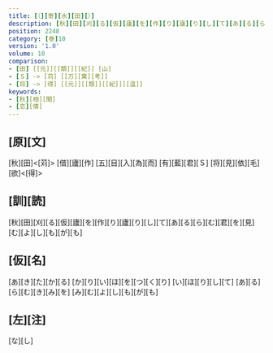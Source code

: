 ```yaml
---
title: [（][寄][水][田][）]
description: [秋][田][刈][る][仮][廬][を][作][り][廬][り][し][て][あ][る][ら][む][君][を][見][む][よ][し][も][が][も]
position: 2248
category: [巻]10
version: '1.0'
volume: 10
comparison:
- [田] [[元]][[類]][[紀]] [山]
- [Ｓ] -> [苅] [[万][葉][考]]
- [将] -> [得] [[元]][[類]][[紀]][[温]]
keywords:
- [秋][相][聞]
- [恋][情]
---
```


## [原][文]

[秋][田]<[苅]> [借][廬][作] [五][目][入][為][而] [有][藍][君][Ｓ] [将][見][依][毛][欲]<[得]>

## [訓][読]

[秋][田][刈][る][仮][廬][を][作][り][廬][り][し][て][あ][る][ら][む][君][を][見][む][よ][し][も][が][も]

## [仮][名]

[あ][き][た][か][る] [か][り][い][ほ][を][つ][く][り] [い][ほ][り][し][て] [あ][る][ら][む][き][み][を] [み][む][よ][し][も][が][も]

## [左][注]

[な][し]
